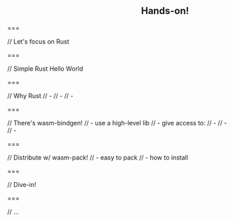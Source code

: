 <!--{section^1:data-breadcrumb="Hands-on!"}-->

<!--{.interleaf data-background-image="/img/unsplash/kasya-shahovskaya-737394-unsplash.jpg"}-->
<!-- Photo by Kasya Shahovskaya on Unsplash -->

## <svg class="icon"><use xlink:href="/img/icons.svg#dots-two-vertical"></svg> Hands-on!

===

// Let's focus on Rust

===

// Simple Rust Hello World

===

// Why Rust
// - 
// -
// -

===

// There's wasm-bindgen!
// - use a high-level lib
// - give access to:
//   -
//   -
//   -

===

// Distribute w/ wasm-pack!
// - easy to pack
// - how to install

===

// Dive-in!

===

// ...
